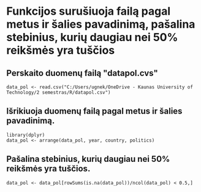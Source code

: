 # Funkcijos surušiuoja failą pagal metus ir šalies pavadinimą, pašalina stebinius, kurių daugiau nei 50% reikšmės yra tuščios

## Perskaito duomenų failą "datapol.cvs"
```{r pirmas}
data_pol <- read.csv("C:/Users/ugnek/OneDrive - Kaunas University of Technology/2 semestras/R/datapol.csv")
```

## Išrikiuoja duomenų failą pagal metus ir šalies pavadinimą.
```{r antras}
library(dplyr)
data_pol <- arrange(data_pol, year, country, politics)
```


## Pašalina stebinius, kurių daugiau nei 50% reikšmės yra tuščios.
```{r trečias}
data_pol <- data_pol[rowSums(is.na(data_pol))/ncol(data_pol) < 0.5,]
```


